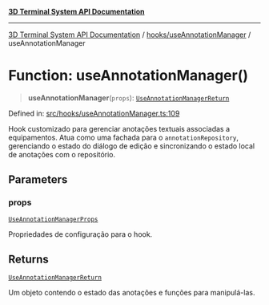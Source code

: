 [**3D Terminal System API Documentation**](../../../README.md)

***

[3D Terminal System API Documentation](../../../README.md) / [hooks/useAnnotationManager](../README.md) / useAnnotationManager

# Function: useAnnotationManager()

> **useAnnotationManager**(`props`): [`UseAnnotationManagerReturn`](../interfaces/UseAnnotationManagerReturn.md)

Defined in: [src/hooks/useAnnotationManager.ts:109](https://github.com/Dicommunitas/ThreeJS_Terminal_3D/blob/7fd8b10cda6dfa2ead7725805530e34c65402bbf/src/hooks/useAnnotationManager.ts#L109)

Hook customizado para gerenciar anotações textuais associadas a equipamentos.
Atua como uma fachada para o `annotationRepository`, gerenciando o estado do diálogo de edição
e sincronizando o estado local de anotações com o repositório.

## Parameters

### props

[`UseAnnotationManagerProps`](../interfaces/UseAnnotationManagerProps.md)

Propriedades de configuração para o hook.

## Returns

[`UseAnnotationManagerReturn`](../interfaces/UseAnnotationManagerReturn.md)

Um objeto contendo o estado das anotações e funções para manipulá-las.
